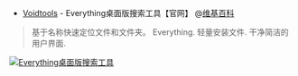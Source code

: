 - [Voidtools](https://www.voidtools.com/zh-cn/) - Everything桌面版搜索工具【官网】 @[维基百科](https://zh.wikipedia.org/wiki/Everything_(软件))

> 基于名称快速定位文件和文件夹。 Everything. 轻量安装文件. 干净简洁的用户界面.

 <a href="https://www.voidtools.com/zh-cn/">
 <img src="https://www.voidtools.com/sssmall2.gif" border="0" title="Everything桌面版搜索工具"> </a>
